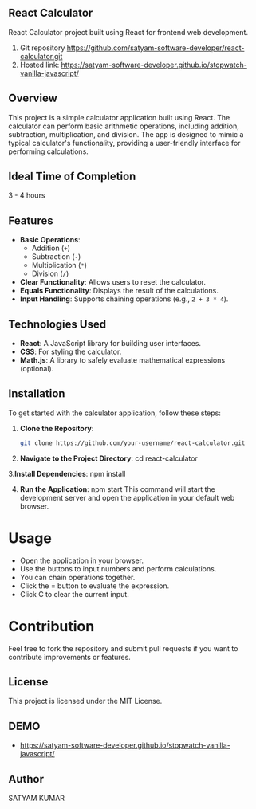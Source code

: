 ## React Calculator

React Calculator project built using React for frontend web development.

1. Git repository https://github.com/satyam-software-developer/react-calculator.git
2. Hosted link: https://satyam-software-developer.github.io/stopwatch-vanilla-javascript/

## Overview

This project is a simple calculator application built using React. The calculator can perform basic arithmetic operations, including addition, subtraction, multiplication, and division. The app is designed to mimic a typical calculator's functionality, providing a user-friendly interface for performing calculations.

## Ideal Time of Completion

3 - 4 hours

## Features

- **Basic Operations**:
  - Addition (`+`)
  - Subtraction (`-`)
  - Multiplication (`*`)
  - Division (`/`)
- **Clear Functionality**: Allows users to reset the calculator.
- **Equals Functionality**: Displays the result of the calculations.
- **Input Handling**: Supports chaining operations (e.g., `2 + 3 * 4`).

## Technologies Used

- **React**: A JavaScript library for building user interfaces.
- **CSS**: For styling the calculator.
- **Math.js**: A library to safely evaluate mathematical expressions (optional).

## Installation

To get started with the calculator application, follow these steps:

1. **Clone the Repository**:
   ```bash
   git clone https://github.com/your-username/react-calculator.git
   ```
2. **Navigate to the Project Directory**:
   cd react-calculator

3.**Install Dependencies**:
npm install

4. **Run the Application**:
   npm start
   This command will start the development server and open the application in your default web browser.

# Usage

- Open the application in your browser.
- Use the buttons to input numbers and perform calculations.
- You can chain operations together.
- Click the = button to evaluate the expression.
- Click C to clear the current input.

# Contribution

Feel free to fork the repository and submit pull requests if you want to contribute improvements or features.

## License

This project is licensed under the MIT License.

## DEMO

- https://satyam-software-developer.github.io/stopwatch-vanilla-javascript/

## Author

SATYAM KUMAR
